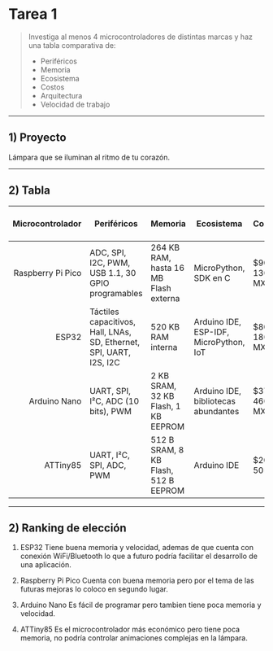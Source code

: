 # Tarea 1

> Investiga al menos 4 microcontroladores de distintas marcas y haz una tabla comparativa de:  
> - Periféricos  
> - Memoria  
> - Ecosistema  
> - Costos  
> - Arquitectura  
> - Velocidad de trabajo

---

## 1) Proyecto

Lámpara que se iluminan al ritmo de tu corazón. 



---

## 2) Tabla

| Microcontrolador | Periféricos                                                                 | Memoria                                    | Ecosistema                           | Costos       | Arquitectura                           | Velocidad de trabajo |
|-----------------:|------------------------------------------------------------------------------|--------------------------------------------|---------------------------------------|--------------|-----------------------------------------|----------------------|
| Raspberry Pi Pico | ADC, SPI, I2C, PWM, USB 1.1, 30 GPIO programables                           | 264 KB RAM, hasta 16 MB Flash externa      | MicroPython, SDK en C                 | $90–130 MX   | ARM Cortex-M0+ 32 bits, doble núcleo    | 133 MHz              |
| ESP32            | Táctiles capacitivos, Hall, LNAs, SD, Ethernet, SPI, UART, I2S, I2C          | 520 KB RAM interna                         | Arduino IDE, ESP-IDF, MicroPython, IoT | $80–180 MX   | Harvard, 32 bits                        | 240 MHz              |
| Arduino Nano     | UART, SPI, I²C, ADC (10 bits), PWM                                           | 2 KB SRAM, 32 KB Flash, 1 KB EEPROM        | Arduino IDE, bibliotecas abundantes    | $370–460 MX  | AVR ATmega328P, 8 bits                  | 16 MHz               |
| ATTiny85         | UART, I²C, SPI, ADC, PWM                                                     | 512 B SRAM, 8 KB Flash, 512 B EEPROM       | Arduino IDE                           | $20–50 MX    | AVR 8 bits                              | 8–20 MHz             |

---
## 2) Ranking de elección

1.  ESP32
Tiene buena memoria y velocidad, ademas de que cuenta con conexión WiFi/Bluetooth lo que a futuro podría facilitar el desarrollo de una aplicación. 

2.  Raspberry Pi Pico
Cuenta con buena memoria pero por el tema de las futuras mejoras lo coloco en segundo lugar.

3.  Arduino Nano
Es fácil de programar pero tambien tiene poca memoria y velocidad. 

4.  ATTiny85
Es el microcontrolador más económico pero tiene poca memoria, no podría controlar animaciones complejas en la lámpara. 